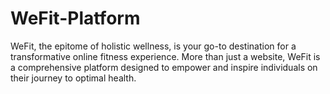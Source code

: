 # WeFit-Platform
WeFit, the epitome of holistic wellness, is your go-to destination for a transformative online fitness experience. More than just a website, WeFit is a comprehensive platform designed to empower and inspire individuals on their journey to optimal health.
